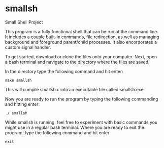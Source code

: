 # smallsh
Small Shell Project

This program is a fully functional shell that can be run at the command line.
It includes a couple built-in commands, file redirection, as well as managing 
background and foreground parent/child processes. It also encorporates a custom
signal handler.

To get started, download or clone the files onto your computer. Next, open a bash
terminal and navigate to the directory where the files are saved. 

In the directory type the following command and hit enter:

```
make smallsh
```

This will compile smallsh.c into an executable file called smallsh.exe.

Now you are ready to run the program by typing the following commanding and
hitting enter:

```
./ smallsh
```

While smallsh is running, feel free to experiment with basic commands you might
use in a regular bash terminal. Where you are ready to exit the program, type
the following command and hit enter:

```
exit
```
